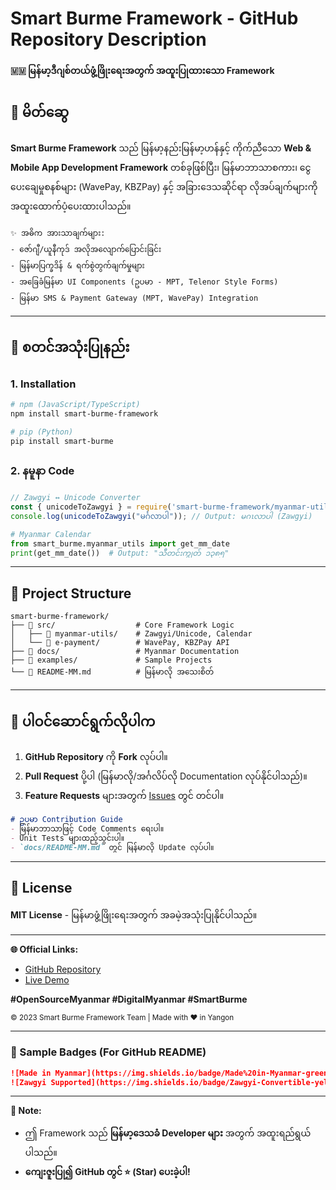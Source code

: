 # **Smart Burme Framework - GitHub Repository Description**  

**🇲🇲 မြန်မာ့ဒီဂျစ်တယ်ဖွံ့ဖြိုးရေးအတွက် အထူးပြုထားသော Framework**  

## **📜 မိတ်ဆွေ**  
**Smart Burme Framework** သည် မြန်မာ့နည်းမြန်မာ့ဟန်နှင့် ကိုက်ညီသော **Web & Mobile App Development Framework** တစ်ခုဖြစ်ပြီး၊ မြန်မာဘာသာစကား၊ ငွေပေးချေမှုစနစ်များ (WavePay, KBZPay) နှင့် အခြားဒေသဆိုင်ရာ လိုအပ်ချက်များကို အထူးထောက်ပံ့ပေးထားပါသည်။  

```
✨ အဓိက အားသာချက်များ:
- ဇော်ဂျီ/ယူနီကုဒ် အလိုအလျောက်ပြောင်းခြင်း
- မြန်မာပြက္ခဒိန် & ရက်စွဲတွက်ချက်မှုများ
- အခြေခံမြန်မာ UI Components (ဥပမာ - MPT, Telenor Style Forms)
- မြန်မာ SMS & Payment Gateway (MPT, WavePay) Integration
```

---

## **🚀 စတင်အသုံးပြုနည်း**  

### **1. Installation**  
```bash
# npm (JavaScript/TypeScript)
npm install smart-burme-framework

# pip (Python)
pip install smart-burme
```

### **2. နမူနာ Code**  
```javascript
// Zawgyi ↔ Unicode Converter
const { unicodeToZawgyi } = require('smart-burme-framework/myanmar-utils');
console.log(unicodeToZawgyi("မင်္ဂလာပါ")); // Output: မဂၤလာပါ (Zawgyi)
```

```python
# Myanmar Calendar
from smart_burme.myanmar_utils import get_mm_date
print(get_mm_date())  # Output: "သီတင်းကျွတ် ၁၃၈၅"
```

---

## **📂 Project Structure**  
```
smart-burme-framework/
├── 📂 src/                  # Core Framework Logic
│   ├── 📜 myanmar-utils/    # Zawgyi/Unicode, Calendar
│   └── 📜 e-payment/        # WavePay, KBZPay API
├── 📂 docs/                 # Myanmar Documentation
├── 📂 examples/             # Sample Projects
└── 📜 README-MM.md          # မြန်မာလို အသေးစိတ်
```

---

## **🤝 ပါဝင်ဆောင်ရွက်လိုပါက**  
1. **GitHub Repository** ကို **Fork** လုပ်ပါ။  
2. **Pull Request** ပို့ပါ (မြန်မာလို/အင်္ဂလိပ်လို Documentation လုပ်နိုင်ပါသည်)။  
3. **Feature Requests** များအတွက် [Issues](https://github.com/your-repo/issues) တွင် တင်ပါ။  

```markdown
# ဥပမာ Contribution Guide
- မြန်မာဘာသာဖြင့် Code Comments ရေးပါ။
- Unit Tests များထည့်သွင်းပါ။
- `docs/README-MM.md` တွင် မြန်မာလို Update လုပ်ပါ။
```

---

## **📜 License**  
**MIT License** - မြန်မာဖွံ့ဖြိုးရေးအတွက် အခမဲ့အသုံးပြုနိုင်ပါသည်။  

---

**🌐 Official Links:**  
- [GitHub Repository](https://github.com/your-username/smart-burme-framework)  
- [Live Demo](https://smart-burme.vercel.app)  

**#OpenSourceMyanmar #DigitalMyanmar #SmartBurme**  

<sub>© 2023 Smart Burme Framework Team | Made with ❤️ in Yangon</sub>  

--- 

### **🔗 Sample Badges (For GitHub README)**  
```markdown
![Made in Myanmar](https://img.shields.io/badge/Made%20in-Myanmar-green)
![Zawgyi Supported](https://img.shields.io/badge/Zawgyi-Convertible-yellow)
```
---

**📌 Note:**  
- ဤ Framework သည် **မြန်မာ့ဒေသခံ Developer များ** အတွက် အထူးရည်ရွယ်ပါသည်။  
- **ကျေးဇူးပြု၍ GitHub တွင် ⭐ (Star) ပေးခဲ့ပါ!**
